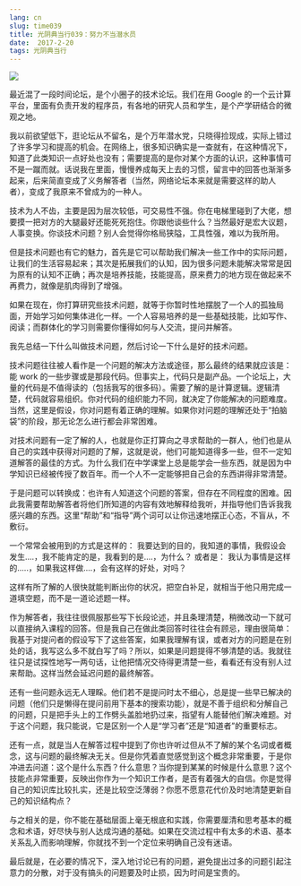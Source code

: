 ```yaml
---
lang: cn
slug: time039
title: 光阴典当行039：努力不当潜水员
date:  2017-2-20
tags: 光阴典当行
---
```

<!-- more -->
![](/uploads/time039.jpg)

最近混了一段时间论坛，是个小圈子的技术论坛。我们在用 Google 的一个云计算平台，里面有负责开发的程序员，有各地的研究人员和学生，是个产学研结合的微观之地。

我以前欲望低下，逛论坛从不留名，是个万年潜水党，只晓得捡现成，实际上错过了许多学习和提高的机会。在网络上，很多知识确实是一查就有，在这种情况下，知道了此类知识一点好处也没有；需要提高的是你对某个方面的认识，这种事情可不是一蹴而就。话说我在里面，慢慢养成每天上去的习惯，留言中的回答也渐渐多起来，后来简直变成了义务解答者（当然，网络论坛本来就是需要这样的助人者），变成了我原来不曾成为的一种人。

技术为人不齿，主要是因为层次较低，可交易性不强。你在电梯里碰到了大佬，想要摸一把对方的大腿最好还能死死抱住。你跟他谈些什么？当然最好是宏大议题，人事变换。你谈技术问题？别人会觉得你格局狭隘，工具性强，难以为我所用。

但是技术问题也有它的魅力，首先是它可以帮助我们解决一些工作中的实际问题，让我们的生活容易起来；其次是拓展我们的认知，因为很多问题未能解决常常是因为原有的认知不正确；再次是培养技能，技能提高，原来费力的地方现在做起来不再费力，就像是肌肉得到了增强。

如果在现在，你打算研究些技术问题，就等于你暂时性地摆脱了一个人的孤独局面，开始学习如何集体进化一样。一个人容易培养的是一些基础技能，比如写作、阅读；而群体化的学习则需要你懂得如何与人交流，提问并解答。

我先总结一下什么叫做技术问题，然后讨论一下什么是好的技术问题。

技术问题往往被人看作是一个问题的解决方法或途径，那么最终的结果就应该是：能 work 的一些步骤或是那段代码。但事实上，代码只是副产品。一个论坛上，大量的代码是不值得读的（包括我写的很多码）。需要了解的是计算逻辑。逻辑清楚，代码就容易组织。你对代码的组织能力不同，就决定了你能解决的问题难度。当然，这里是假设，你对问题有着正确的理解。如果你对问题的理解还处于“拍脑袋”的阶段，那无论怎么进行都会非常困难。

对技术问题有一定了解的人，也就是你正打算向之寻求帮助的一群人，他们也是从自己的实践中获得对问题的了解，这就是说，他们可能知道得多一些，但不一定知道解答的最佳的方式。为什么我们在中学课堂上总是能学会一些东西，就是因为中学知识已经被传授了数百年。而一个人不一定能够把自己会的东西讲得非常清楚。

于是问题可以转换成：也许有人知道这个问题的答案，但存在不同程度的困难。因此我需要帮助解答者将他们所知道的内容有效地解释给我听，并指导他们告诉我我感兴趣的东西。这里“帮助”和“指导”两个词可以让你迅速地摆正心态，不盲从，不敷衍。

一个常常会被用到的方式是这样的：
我要达到的目的，我知道的事情，我假设会发生....，我不能肯定的是，我看到的是....，为什么？
或者是：
我认为事情是这样的.....，如果我这样做....，会有这样的好处，对吗？

这样有所了解的人很快就能判断出你的状况，把空白补足，就相当于他只用完成一道填空题，而不是一道论述题一样。

作为解答者，我往往很佩服那些写下长段论述，并且条理清楚，稍微改动一下就可以直接纳入课程的回答。但是我自己在做此类回答时往往会有顾忌，理由很简单：我基于对提问者的假设写下了这些答案，如果我理解有误，或者对方的问题是在别处的话，我写这么多不就白写了吗？所以，如果是问题提得不够清楚的话。我就往往只是试探性地写一两句话，让他把情况交待得更清楚一些，看看还有没有别人过来帮助。这样当然会延迟问题的最终解答。

还有一些问题永远无人理睬。他们若不是提问时太不细心，总是提一些早已解决的问题（他们只是懒得在提问前用下基本的搜索功能），就是不善于组织和分解自己的问题，只是把手头上的工作劈头盖脸地扔过来，指望有人能替他们解决难题。对于这个问题，我只能说，它是区别一个人是“学习者”还是“知道者”的重要标志。

还有一点，就是当人在解答过程中提到了你也许听过但从不了解的某个名词或者概念，这与问题的最终解决无关。但是你凭着直觉感觉到这个概念非常重要，于是你冲进去问道：这个是什么东西？什么意思？当你提到某某的时候是什么意思？这个技能点非常重要，反映出你作为一个知识工作者，是否有着强大的自信。你是觉得自己的知识库比较扎实，还是比较空泛薄弱？你愿不愿意花代价及时地清楚更新自己的知识结构点？

与之相关的是，你不能在基础层面上毫无根底和实践，你需要厘清和思考基本的概念和术语，好尽快与别人达成沟通的基础。如果在交流过程中有太多的术语、基本关系乱入而影响理解，你就找不到一个定位来明确自己没有迷语。

最后就是，在必要的情况下，深入地讨论已有的问题，避免提出过多的问题引起注意力的分散，对于没有搞头的问题要及时止损，因为时间是宝贵的。